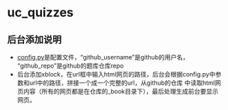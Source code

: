 # uc_quizzes

## 后台添加说明
* [config.py](https://github.com/chtq/uc_quizzes/tree/master/quizzes/config.py)是配置文件，“github_username”是github的用户名，
   “github_repo”是github的题库仓库repo
* 后台添加xblock，在url框中输入html网页的路径，后台会根据config.py中参数和url中的路径，拼接一个成一个完整的url，从github的仓库
  中读取html网页内容（所有的网页都是在仓库的_book目录下），最后处理生成前台要显示网页。
